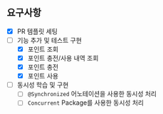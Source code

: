 ## 요구사항

- [x] PR 템플릿 세팅
- [ ] 기능 추가 및 테스트 구현
  - [x] 포인트 조회
  - [x] 포인트 충전/사용 내역 조회
  - [x] 포인트 충전
  - [x] 포인트 사용
- [ ] 동시성 학습 및 구현
  - [ ] `@Synchronized` 어노테이션을 사용한 동시성 처리
  - [ ] `Concurrent` Package를 사용한 동시성 처리
